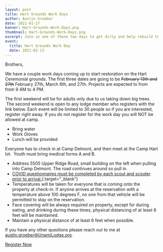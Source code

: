 ```yaml
---
layout: post
title: Hart Grounds Work Days
author: Austin Groeber
date: 2021-01-27
banner: Hart-Grounds-Work-Days.png
thumbnail: Hart-Grounds-Work-Days.png
excerpt: Join us one of these two days to get dirty and help rebuild these grounds.
event:
  title: Hart Grounds Work Day
  date: 2021-02-13
---
```


Brothers,

We have a couple work days coming up to start restoration on the Hart Ceremonial grounds. The first three dates are going to be <s>February 13th and 27th</s> February 27th, March 6th, and 27th. Projects are expected to from from 9 AM to 4 PM. 


The first weekend will be for adults only due to us taking down big trees.  The second weekend is open to any lodge member who registers with the link below. Each event will be limited to 30 people so if you are interested, register right away. If you do not register for the work day you will NOT be allowed at camp.

- Bring water
- Work Gloves
- Lunch will be provided

Everyone has to check in at Camp Delmont, and then meet at the Camp Hart lot.  Youth must bring medical forms A and B.

- Address 5505 Upper Ridge Road, small building on the left when pulling into Camp Delmont. The road continues around so pull in.
- [COVID questionnaires must be completed by each scout and scouter prior to arrival.](https://docs.google.com/document/d/1lOQwzgRHTjeNazHFIY9_yl63192nllqwsivWf092Pto/edit){:target="_blank"} 
- Temperatures will be taken for everyone that is coming onto the property at check-in. If anyone arrives at the reservation with a temperature above 100 degrees F, no one from that vehicle will be permitted to stay on the reservation. 
- Face covering will be always required on property, except for during eating, and drinking during these times, physical distancing of at least 6 feet will be maintained. 
- Maintain a physical distance of at least 6 feet when possible.

If you have any other questions please reach out to me at [austin.groeber@UnamiLodge.org](/contact?recipient=austin.groeber).

<div class="text-center">
  <a href="https://colbsa.doubleknot.com/openrosters/ViewActivitySpaceAvailable.aspx?orgkey=2794&activitykey=2776323,2776322" class="btn btn-primary btn-lg mb-4">Register Now</a>
</div>
